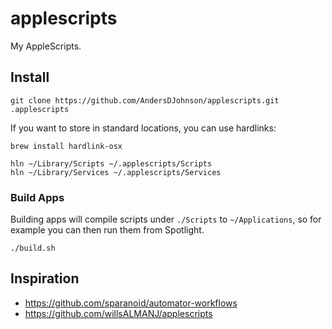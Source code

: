# applescripts
My AppleScripts.

## Install

```
git clone https://github.com/AndersDJohnson/applescripts.git .applescripts
```

If you want to store in standard locations, you can use hardlinks:

```
brew install hardlink-osx
```

```
hln ~/Library/Scripts ~/.applescripts/Scripts
hln ~/Library/Services ~/.applescripts/Services 
```

### Build Apps

Building apps will compile scripts under `./Scripts` to `~/Applications`,
so for example you can then run them from Spotlight.

```
./build.sh
```

## Inspiration
* https://github.com/sparanoid/automator-workflows
* https://github.com/willsALMANJ/applescripts


